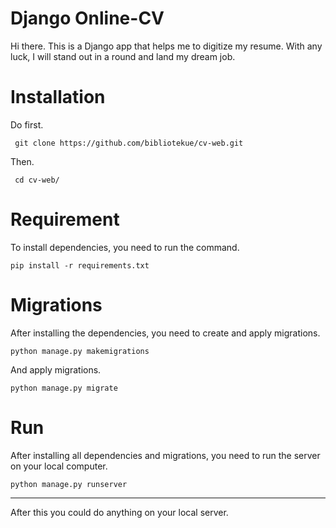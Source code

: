 # Django Online-CV

Hi there. This is a Django app that helps me to digitize my resume. With any luck, I will stand out in a round and land my dream job.

# Installation

Do first.
    
     git clone https://github.com/bibliotekue/cv-web.git

Then.
    
     cd cv-web/
    
# Requirement
To install dependencies, you need to run the command.

    pip install -r requirements.txt

# Migrations
After installing the dependencies, you need to create and apply migrations.

    python manage.py makemigrations

And apply migrations.

    python manage.py migrate
# Run
After installing all dependencies and migrations, you need to run the server on your local computer.

    python manage.py runserver

---
After this you could do anything on your local server.
